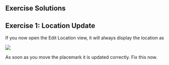 ## Exercise Solutions

## Exercise 1: Location Update

If you now open the Edit Location view, it will always display the location as 

![](img/04.png)

As soon as you move the placemark it is updated correctly. Fix this now.
